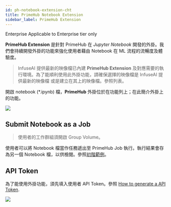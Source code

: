 ```yaml
---
id: ph-notebook-extension-cht
title: PrimeHub Notebook Extension
sidebar_label: PrimeHub Extension
---
```


<div class="ee-only tooltip">Enterprise
  <span class="tooltiptext">Applicable to Enterprise tier only</span>
</div>

**PrimeHub Extension** 是針對 PrimeHub 在 *Jupyter Notebook* 開發的外掛。我們會持續開發外掛的功能來強化使用者藉由 Notebook 在 ML 流程的流暢度及體驗度。

>InfuseAI 提供最新的映像檔已內建 **PrimeHub Extension** 及對應需要的執行環境。為了能順利使用此外掛功能，請確保選擇的映像檔是 InfuseAI 提供最新的映像檔 或是建立在其上的映像檔。參照列表。

開啟 notebook (*.ipynb) 檔，**PrimeHub** 外掛位於在功能列上；在此簡介外掛上的功能。

![](assets/ph-extension-menu.png)

## Submit Notebook as a Job

>使用者的工作群組須開啟 Group Volume。

使用者可以將 Notebook 檔當作任務遞出至 PrimeHub Job 執行。執行結果會存為另一個 Notebook 檔，以供檢閱。參照[初階範例](notebook-as-job-cht)。

## API Token

為了能使用外掛功能，須先填入使用者 API Token。參照 [How to generate a API Token](../tasks/api-token).

![](assets/ph-extension-token.png)